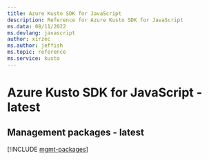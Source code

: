 ```yaml
---
title: Azure Kusto SDK for JavaScript
description: Reference for Azure Kusto SDK for JavaScript
ms.data: 08/11/2022
ms.devlang: javascript
author: xirzec
ms.author: jeffish
ms.topic: reference
ms.service: kusto
---
```

# Azure Kusto SDK for JavaScript - latest

## Management packages - latest
[!INCLUDE [mgmt-packages](kusto-mgmt-index.md)]